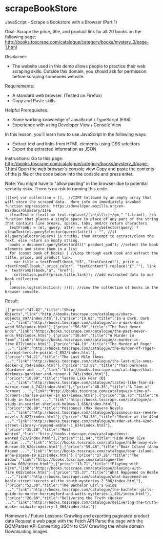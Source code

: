 # scrapeBookStore
JavaScript - Scrape a Bookstore with a Browser (Part 1)

Goal: 
  Scrape the price, title, and product link for all 20 books on the following page:
  http://books.toscrape.com/catalogue/category/books/mystery_3/page-1.html

Disclaimer: 
* The website used in this demo allows people to practice their web scraping skills. Outside this domain, you should ask for permission before scraping someones website.

Requirements:
* A standard web browser. (Tested on Firefox)
* Copy and Paste skills

Helpful Prerequisites:
* Some working knowledge of JavaScript / TypeScript (ES6)
* Experience with using Developer View / Console View 

In this lesson, you’ll learn how to use JavaScript in the following ways:
* Extract text and links from HTML elements using CSS selectors
* Export the extracted information as JSON

Instructions:
Go to this page: http://books.toscrape.com/catalogue/category/books/mystery_3/page-1.html
Open the web browser's console view
Copy and paste the contents of the js file or the code below into the console and press enter.

Note: You might have to "allow pasting" in the browser due to potential security risks. There is no risk to running this code.

```
(()=>{ var collection = [],  //IIFE followed by an empty array that will store the scraped data.  More info on immediately invoked function expressions: https://developer.mozilla.org/en-US/docs/Glossary/IIFE
  cleanText = (text) => text.replace(/[\n\s\t\r]+/gm," ").trim(), //a function that places a single space in place of any part of the string that contains line breaks, spaces, tabs, and/or return characters.
  textFromEl = (el, query, attr) => el.querySelector(query) ? cleanText(el.querySelector(query)[attr]) : "", //if el.querySelector(query) is truthy, then attempt to extract/clean the text, else return an empty string.
  books = document.querySelectorAll(".product_pod"); //select the book elements and store them in a list
  for (const book of books) { //Loop through each book and extract the title, price, and product link.
    var title = textFromEl(book,"h3", "textContent"), price = +textFromEl(book,".price_color", "textContent").replace("£",""), link =  textFromEl(book,"a", "href");
    collection.push({price,title,link}); //add extracted data to our book collection
  }
  console.log(collection); })(); //view the collection of books in the browser console.
 ```


Result:

```
[{"price":"47.82","title":"Sharp Objects","link":"http://books.toscrape.com/catalogue/sharp-objects_997/index.html"},{"price":"19.63","title":"In a Dark, Dark ...","link":"http://books.toscrape.com/catalogue/in-a-dark-dark-wood_963/index.html"},{"price":"56.50","title":"The Past Never Ends","link":"http://books.toscrape.com/catalogue/the-past-never-ends_942/index.html"},{"price":"16.64","title":"A Murder in Time","link":"http://books.toscrape.com/catalogue/a-murder-in-time_877/index.html"},{"price":"44.10","title":"The Murder of Roger ...","link":"http://books.toscrape.com/catalogue/the-murder-of-roger-ackroyd-hercule-poirot-4_852/index.html"},{"price":"54.21","title":"The Last Mile (Amos ...","link":"http://books.toscrape.com/catalogue/the-last-mile-amos-decker-2_754/index.html"},{"price":"13.92","title":"That Darkness (Gardiner and ...","link":"http://books.toscrape.com/catalogue/that-darkness-gardiner-and-renner-1_743/index.html"},{"price":"10.69","title":"Tastes Like Fear (DI ...","link":"http://books.toscrape.com/catalogue/tastes-like-fear-di-marnie-rome-3_742/index.html"},{"price":"48.35","title":"A Time of Torment ...","link":"http://books.toscrape.com/catalogue/a-time-of-torment-charlie-parker-14_657/index.html"},{"price":"16.73","title":"A Study in Scarlet ...","link":"http://books.toscrape.com/catalogue/a-study-in-scarlet-sherlock-holmes-1_656/index.html"},{"price":"26.80","title":"Poisonous (Max Revere Novels ...","link":"http://books.toscrape.com/catalogue/poisonous-max-revere-novels-3_627/index.html"},{"price":"54.36","title":"Murder at the 42nd ...","link":"http://books.toscrape.com/catalogue/murder-at-the-42nd-street-library-raymond-ambler-1_624/index.html"},{"price":"35.28","title":"Most Wanted","link":"http://books.toscrape.com/catalogue/most-wanted_623/index.html"},{"price":"11.84","title":"Hide Away (Eve Duncan ...","link":"http://books.toscrape.com/catalogue/hide-away-eve-duncan-20_620/index.html"},{"price":"59.48","title":"Boar Island (Anna Pigeon ...","link":"http://books.toscrape.com/catalogue/boar-island-anna-pigeon-19_613/index.html"},{"price":"27.26","title":"The Widow","link":"http://books.toscrape.com/catalogue/the-widow_609/index.html"},{"price":"13.71","title":"Playing with Fire","link":"http://books.toscrape.com/catalogue/playing-with-fire_602/index.html"},{"price":"25.37","title":"What Happened on Beale ...","link":"http://books.toscrape.com/catalogue/what-happened-on-beale-street-secrets-of-the-south-mysteries-2_506/index.html"},{"price":"52.30","title":"The Bachelor Girl's Guide ...","link":"http://books.toscrape.com/catalogue/the-bachelor-girls-guide-to-murder-herringford-and-watts-mysteries-1_491/index.html"},{"price":"20.89","title":"Delivering the Truth (Quaker ...","link":"http://books.toscrape.com/catalogue/delivering-the-truth-quaker-midwife-mystery-1_464/index.html"}]
```
Homework / Future Lessons:
  Crawling and exporting paginated product data
  Request a web page with the Fetch API
  Parse the page with the DOMParser API
  Converting JSON to CSV
  Crawling the whole domain
  Downloading images
